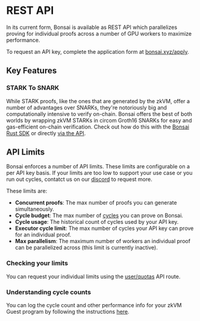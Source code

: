 # REST API

In its current form, Bonsai is available as REST API which parallelizes proving for individual proofs across a number of GPU workers to maximize performance.

To request an API key, complete the application form at [bonsai.xyz/apply](https://bonsai.xyz/apply).

## Key Features

### STARK To SNARK

While STARK proofs, like the ones that are generated by the zkVM, offer a number of advantages over SNARKs, they're notoriously big and computationally intensive to verify on-chain. Bonsai offers the best of both worlds by wrapping zkVM STARKs in circom Groth16 SNARKs for easy and gas-efficient on-chain verification. Check out how do this with the [Bonsai Rust SDK](https://github.com/risc0/risc0/tree/release-0.20/bonsai/sdk#stark-to-snark) or directly [via the API](https://api.bonsai.xyz/swagger-ui/#/snark/route_snark_create).

## API Limits

Bonsai enforces a number of API limits. These limits are configurable on a per API key basis. If your limits are too low to support your use case or you run out cycles, contatct us on our [discord](https://discord.com/invite/risczero) to request more.

These limits are:

- **Concurrent proofs**: The max number of proofs you can generate simultaneously.
- **Cycle budget**: The max number of [cycles] you can prove on Bonsai.
- **Cycle usage**: The historical count of cycles used by your API key.
- **Executor cycle limit**: The max number of cycles your API key can prove for an individual proof.
- **Max parallelism**: The maximum number of workers an individual proof can be parallelized across (this limit is currently inactive).

### Checking your limits

You can request your individual limits using the [user/quotas](https://api.bonsai.xyz/swagger-ui/#/user/route_user_quota) API route.

### Understanding cycle counts

You can log the cycle count and other performance info for your zkVM Guest program by following the instructions [here](/api/zkvm/quickstart#executor-statistics).

[cycles]: /terminology#clock-cycles
